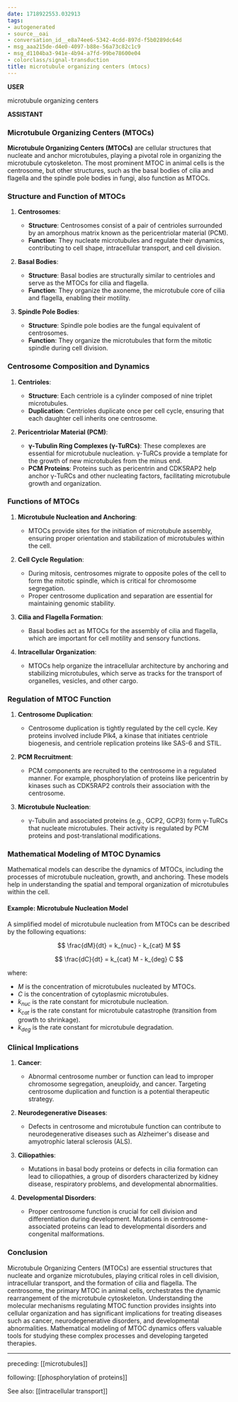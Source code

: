 ```yaml
---
date: 1718922553.032913
tags:
- autogenerated
- source__oai
- conversation_id__e8a74ee6-5342-4cdd-897d-f5b0289dc64d
- msg_aaa215de-d4e0-4097-b88e-56a73c82c1c9
- msg_d1104ba3-941e-4b94-a7fd-99be78600e04
- colorclass/signal-transduction
title: microtubule organizing centers (mtocs)
---
```


**USER**

microtubule organizing centers


**ASSISTANT**

### Microtubule Organizing Centers (MTOCs)

**Microtubule Organizing Centers (MTOCs)** are cellular structures that nucleate and anchor microtubules, playing a pivotal role in organizing the microtubule cytoskeleton. The most prominent MTOC in animal cells is the centrosome, but other structures, such as the basal bodies of cilia and flagella and the spindle pole bodies in fungi, also function as MTOCs.

### Structure and Function of MTOCs

1. **Centrosomes**:
   - **Structure**: Centrosomes consist of a pair of centrioles surrounded by an amorphous matrix known as the pericentriolar material (PCM).
   - **Function**: They nucleate microtubules and regulate their dynamics, contributing to cell shape, intracellular transport, and cell division.

2. **Basal Bodies**:
   - **Structure**: Basal bodies are structurally similar to centrioles and serve as the MTOCs for cilia and flagella.
   - **Function**: They organize the axoneme, the microtubule core of cilia and flagella, enabling their motility.

3. **Spindle Pole Bodies**:
   - **Structure**: Spindle pole bodies are the fungal equivalent of centrosomes.
   - **Function**: They organize the microtubules that form the mitotic spindle during cell division.

### Centrosome Composition and Dynamics

1. **Centrioles**:
   - **Structure**: Each centriole is a cylinder composed of nine triplet microtubules.
   - **Duplication**: Centrioles duplicate once per cell cycle, ensuring that each daughter cell inherits one centrosome.

2. **Pericentriolar Material (PCM)**:
   - **γ-Tubulin Ring Complexes (γ-TuRCs)**: These complexes are essential for microtubule nucleation. γ-TuRCs provide a template for the growth of new microtubules from the minus end.
   - **PCM Proteins**: Proteins such as pericentrin and CDK5RAP2 help anchor γ-TuRCs and other nucleating factors, facilitating microtubule growth and organization.

### Functions of MTOCs

1. **Microtubule Nucleation and Anchoring**:
   - MTOCs provide sites for the initiation of microtubule assembly, ensuring proper orientation and stabilization of microtubules within the cell.

2. **Cell Cycle Regulation**:
   - During mitosis, centrosomes migrate to opposite poles of the cell to form the mitotic spindle, which is critical for chromosome segregation.
   - Proper centrosome duplication and separation are essential for maintaining genomic stability.

3. **Cilia and Flagella Formation**:
   - Basal bodies act as MTOCs for the assembly of cilia and flagella, which are important for cell motility and sensory functions.

4. **Intracellular Organization**:
   - MTOCs help organize the intracellular architecture by anchoring and stabilizing microtubules, which serve as tracks for the transport of organelles, vesicles, and other cargo.

### Regulation of MTOC Function

1. **Centrosome Duplication**:
   - Centrosome duplication is tightly regulated by the cell cycle. Key proteins involved include Plk4, a kinase that initiates centriole biogenesis, and centriole replication proteins like SAS-6 and STIL.

2. **PCM Recruitment**:
   - PCM components are recruited to the centrosome in a regulated manner. For example, phosphorylation of proteins like pericentrin by kinases such as CDK5RAP2 controls their association with the centrosome.

3. **Microtubule Nucleation**:
   - γ-Tubulin and associated proteins (e.g., GCP2, GCP3) form γ-TuRCs that nucleate microtubules. Their activity is regulated by PCM proteins and post-translational modifications.

### Mathematical Modeling of MTOC Dynamics

Mathematical models can describe the dynamics of MTOCs, including the processes of microtubule nucleation, growth, and anchoring. These models help in understanding the spatial and temporal organization of microtubules within the cell.

#### Example: Microtubule Nucleation Model

A simplified model of microtubule nucleation from MTOCs can be described by the following equations:

$$
\frac{dM}{dt} = k_{nuc} - k_{cat} M
$$

$$
\frac{dC}{dt} = k_{cat} M - k_{deg} C
$$

where:
- $M$ is the concentration of microtubules nucleated by MTOCs.
- $C$ is the concentration of cytoplasmic microtubules.
- $k_{nuc}$ is the rate constant for microtubule nucleation.
- $k_{cat}$ is the rate constant for microtubule catastrophe (transition from growth to shrinkage).
- $k_{deg}$ is the rate constant for microtubule degradation.

### Clinical Implications

1. **Cancer**:
   - Abnormal centrosome number or function can lead to improper chromosome segregation, aneuploidy, and cancer. Targeting centrosome duplication and function is a potential therapeutic strategy.

2. **Neurodegenerative Diseases**:
   - Defects in centrosome and microtubule function can contribute to neurodegenerative diseases such as Alzheimer's disease and amyotrophic lateral sclerosis (ALS).

3. **Ciliopathies**:
   - Mutations in basal body proteins or defects in cilia formation can lead to ciliopathies, a group of disorders characterized by kidney disease, respiratory problems, and developmental abnormalities.

4. **Developmental Disorders**:
   - Proper centrosome function is crucial for cell division and differentiation during development. Mutations in centrosome-associated proteins can lead to developmental disorders and congenital malformations.

### Conclusion

Microtubule Organizing Centers (MTOCs) are essential structures that nucleate and organize microtubules, playing critical roles in cell division, intracellular transport, and the formation of cilia and flagella. The centrosome, the primary MTOC in animal cells, orchestrates the dynamic rearrangement of the microtubule cytoskeleton. Understanding the molecular mechanisms regulating MTOC function provides insights into cellular organization and has significant implications for treating diseases such as cancer, neurodegenerative disorders, and developmental abnormalities. Mathematical modeling of MTOC dynamics offers valuable tools for studying these complex processes and developing targeted therapies.


---

preceding: [[microtubules]]  


following: [[phosphorylation of proteins]]

See also: [[intracellular transport]]